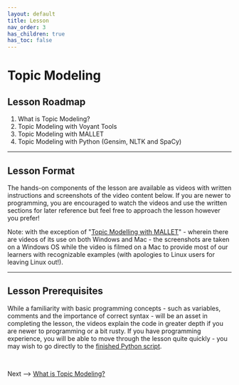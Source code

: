 ```yaml
---
layout: default
title: Lesson
nav_order: 3
has_children: true
has_toc: false
---
```


# Topic Modeling

## Lesson Roadmap

1. What is Topic Modeling?
2. Topic Modeling with Voyant Tools
3. Topic Modeling with MALLET
4. Topic Modeling with Python (Gensim, NLTK and SpaCy)

<hr />

## Lesson Format

The hands-on components of the lesson are available as videos with written instructions and screenshots of the video content below. If you are newer to programming, you are encouraged to watch the videos and use the written sections for later reference but feel free to approach the lesson however you prefer!

Note: with the exception of "[Topic Modelling with MALLET](mallet.html)" - wherein there are videos of its use on both Windows and Mac - the screenshots are taken on a Windows OS while the video is filmed on a Mac to provide most of our learners with recognizable examples (with apologies to Linux users for leaving Linux out!).

<hr />

## Lesson Prerequisites

While a familiarity with basic programming concepts - such as variables, comments and the importance of correct syntax - will be an asset in completing the lesson, the videos explain the code in greater depth if you are newer to programming or a bit rusty. If you have programming experience, you will be able to move through the lesson quite quickly - you may wish to go directly to the [finished Python script](https://github.com/scds/text-analysis-3/blob/main/assets/topic-model.py).

<br />

Next --> [What is Topic Modeling?](topic.html)
